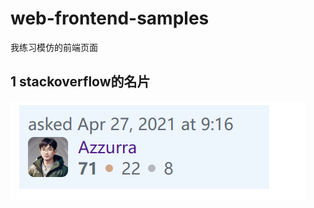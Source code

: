 # web-frontend-samples

我练习模仿的前端页面



## 1 stackoverflow的名片

![image-20240604174623275](./ReadMe.assets/image-20240604174623275.png)